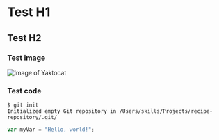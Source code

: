 # Test H1
## Test H2
### Test image

![Image of Yaktocat](https://octodex.github.com/images/yaktocat.png)

### Test code
```
$ git init
Initialized empty Git repository in /Users/skills/Projects/recipe-repository/.git/
```

``` javascript
var myVar = "Hello, world!";
```
